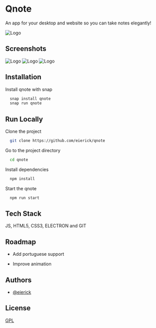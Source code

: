 
# Qnote

An app for your desktop and website so you can take notes elegantly!

![Logo](https://eierick.github.io/qnote/img/qnote.png)


## Screenshots

![Logo](https://eierick.github.io/qnote/img/screenshot01.png)
![Logo](https://eierick.github.io/qnote/img/screenshot02.png)
![Logo](https://eierick.github.io/qnote/img/screenshot03.png)


## Installation

Install qnote with snap

```bash
  snap install qnote
  snap run qnote
```
    
## Run Locally

Clone the project

```bash
  git clone https://github.com/eierick/qnote
```

Go to the project directory

```bash
  cd qnote
```

Install dependencies

```bash
  npm install
```

Start the qnote

```bash
  npm run start
```


## Tech Stack

JS, HTML5, CSS3, ELECTRON and GIT


## Roadmap

- Add portuguese support

- Improve animation


## Authors

- [@eierick](https://www.github.com/eierick)


## License

[GPL](https://choosealicense.com/licenses/gpl-3.0/)

